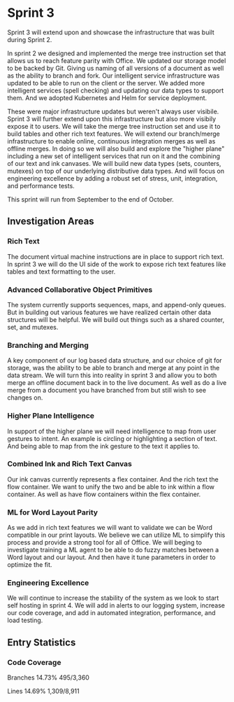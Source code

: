 # Sprint 3

Sprint 3 will extend upon and showcase the infrastructure that was built during Sprint 2.

In sprint 2 we designed and implemented the merge tree instruction set that allows us to reach feature parity with Office.
We updated our storage model to be backed by Git. Giving us naming of all versions of a document as well as the ability
to branch and fork. Our intelligent service infrastructure was updated to be able to run on the client or the server. We 
added more intelligent services (spell checking) and updating our data types to support them. And we adopted Kubernetes
and Helm for service deployment.

These were major infrastructure updates but weren't always user visibile. Sprint 3 will further extend upon this infrastructure
but also more visibily expose it to users. We will take the merge tree instruction set and use it to build tables and
other rich text features. We will extend our branch/merge infrastructure to enable online, continuous integration merges
as well as offline merges. In doing so we will also build and explore the "higher plane" including a new set of intelligent
services that run on it and the combining of our text and ink canvases. We will build new data types (sets, counters, mutexes) on top of our underlying distributive data types. And will focus on engineering excellence by adding a robust set of stress, unit,
integration, and performance tests.

This sprint will run from September to the end of October.

## Investigation Areas

### Rich Text

The document virtual machine instructions are in place to support rich text. In sprint 3 we will do the UI side of the work to expose rich text features like tables and text formatting to the user.

### Advanced Collaborative Object Primitives

The system currently supports sequences, maps, and append-only queues. But in building out various features we have realized certain other data structures will be helpful. We will build out things such as a shared counter, set, and mutexes.

### Branching and Merging

A key component of our log based data structure, and our choice of git for storage, was the ability to be able to branch and merge at any point in the data stream. We will turn this into reality in sprint 3 and allow you to both merge an offline document back in to the live document. As well as do a live merge from a document you have branched from but still wish to see changes on.

### Higher Plane Intelligence

In support of the higher plane we will need intelligence to map from user gestures to intent. An example is circling or highlighting a section of text. And being able to map from the ink gesture to the text it applies to.

### Combined Ink and Rich Text Canvas

Our ink canvas currently represents a flex container. And the rich text the flow container. We want to unify the two and be able to ink within a flow container. As well as have flow containers within the flex container.

### ML for Word Layout Parity

As we add in rich text features we will want to validate we can be Word compatible in our print layouts. We believe we can utilize ML to simplify this process and provide a strong tool for all of Office. We will beging to investigate training a ML agent to be able to do fuzzy matches between a Word layout and our layout. And then have it tune parameters in order to optimize the fit.

### Engineering Excellence

We will continue to increase the stability of the system as we look to start self hosting in sprint 4. We will add in alerts to our logging system, increase our code coverage, and add in automated integration, performance, and load testing.

## Entry Statistics

### Code Coverage

Branches
14.73%
495/3,360

Lines
14.69%
1,309/8,911
